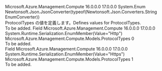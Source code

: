 <Type Name="ProtocolTypes" FullName="Microsoft.Azure.Management.Compute.Models.ProtocolTypes">
  <TypeSignature Language="C#" Value="public enum ProtocolTypes" />
  <TypeSignature Language="ILAsm" Value=".class public auto ansi sealed ProtocolTypes extends System.Enum" />
  <TypeSignature Language="DocId" Value="T:Microsoft.Azure.Management.Compute.Models.ProtocolTypes" />
  <TypeSignature Language="VB.NET" Value="Public Enum ProtocolTypes" />
  <TypeSignature Language="F#" Value="type ProtocolTypes = " />
  <AssemblyInfo>
    <AssemblyName>Microsoft.Azure.Management.Compute</AssemblyName>
    <AssemblyVersion>16.0.0.0</AssemblyVersion>
    <AssemblyVersion>17.0.0.0</AssemblyVersion>
  </AssemblyInfo>
  <Base>
    <BaseTypeName>System.Enum</BaseTypeName>
  </Base>
  <Attributes>
    <Attribute>
      <AttributeName>Newtonsoft.Json.JsonConverter(typeof(Newtonsoft.Json.Converters.StringEnumConverter))</AttributeName>
    </Attribute>
  </Attributes>
  <Docs>
    <summary>
            <span data-ttu-id="1a27b-101">ProtocolTypes の値を定義します。</span><span class="sxs-lookup"><span data-stu-id="1a27b-101">Defines values for ProtocolTypes.</span></span>
            </summary>
    <remarks>To be added.</remarks>
  </Docs>
  <Members>
    <Member MemberName="Http">
      <MemberSignature Language="C#" Value="Http" />
      <MemberSignature Language="ILAsm" Value=".field public static literal valuetype Microsoft.Azure.Management.Compute.Models.ProtocolTypes Http = int32(0)" />
      <MemberSignature Language="DocId" Value="F:Microsoft.Azure.Management.Compute.Models.ProtocolTypes.Http" />
      <MemberSignature Language="VB.NET" Value="Http" />
      <MemberSignature Language="F#" Value="Http = 0" Usage="Microsoft.Azure.Management.Compute.Models.ProtocolTypes.Http" />
      <MemberType>Field</MemberType>
      <AssemblyInfo>
        <AssemblyName>Microsoft.Azure.Management.Compute</AssemblyName>
        <AssemblyVersion>16.0.0.0</AssemblyVersion>
        <AssemblyVersion>17.0.0.0</AssemblyVersion>
      </AssemblyInfo>
      <Attributes>
        <Attribute>
          <AttributeName>System.Runtime.Serialization.EnumMember(Value="Http")</AttributeName>
        </Attribute>
      </Attributes>
      <ReturnValue>
        <ReturnType>Microsoft.Azure.Management.Compute.Models.ProtocolTypes</ReturnType>
      </ReturnValue>
      <MemberValue>0</MemberValue>
      <Docs>
        <summary>To be added.</summary>
      </Docs>
    </Member>
    <Member MemberName="Https">
      <MemberSignature Language="C#" Value="Https" />
      <MemberSignature Language="ILAsm" Value=".field public static literal valuetype Microsoft.Azure.Management.Compute.Models.ProtocolTypes Https = int32(1)" />
      <MemberSignature Language="DocId" Value="F:Microsoft.Azure.Management.Compute.Models.ProtocolTypes.Https" />
      <MemberSignature Language="VB.NET" Value="Https" />
      <MemberSignature Language="F#" Value="Https = 1" Usage="Microsoft.Azure.Management.Compute.Models.ProtocolTypes.Https" />
      <MemberType>Field</MemberType>
      <AssemblyInfo>
        <AssemblyName>Microsoft.Azure.Management.Compute</AssemblyName>
        <AssemblyVersion>16.0.0.0</AssemblyVersion>
        <AssemblyVersion>17.0.0.0</AssemblyVersion>
      </AssemblyInfo>
      <Attributes>
        <Attribute>
          <AttributeName>System.Runtime.Serialization.EnumMember(Value="Https")</AttributeName>
        </Attribute>
      </Attributes>
      <ReturnValue>
        <ReturnType>Microsoft.Azure.Management.Compute.Models.ProtocolTypes</ReturnType>
      </ReturnValue>
      <MemberValue>1</MemberValue>
      <Docs>
        <summary>To be added.</summary>
      </Docs>
    </Member>
  </Members>
</Type>